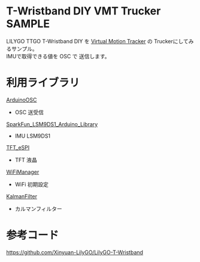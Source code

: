 # T-Wristband DIY VMT Trucker SAMPLE
LILYGO TTGO T-Wristband DIY を [Virtual Motion Tracker](https://github.com/gpsnmeajp/VirtualMotionTracker) の Truckerにしてみるサンプル。  
IMUで取得できる値を OSC で 送信します。

# 利用ライブラリ
[ArduinoOSC](https://github.com/hideakitai/ArduinoOSC)
- OSC 送受信

[SparkFun_LSM9DS1_Arduino_Library](https://github.com/sparkfun/SparkFun_LSM9DS1_Arduino_Library)
- IMU LSM9DS1

[TFT_eSPI](https://github.com/Bodmer/TFT_eSPI)
- TFT 液晶

[WiFiManager](https://github.com/tzapu/WiFiManager.git)
- WiFi 初期設定

[KalmanFilter](https://github.com/TKJElectronics/KalmanFilter)
- カルマンフィルター

# 参考コード
https://github.com/Xinyuan-LilyGO/LilyGO-T-Wristband

